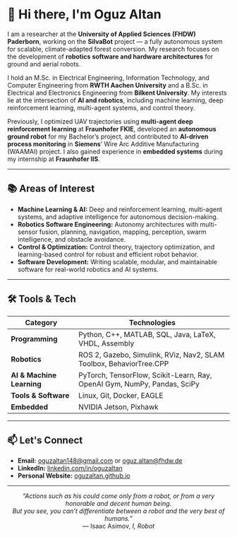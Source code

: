 # 👋 Hi there, I'm **Oguz Altan**
I am a researcher at the **University of Applied Sciences (FHDW) Paderborn**, working on the **SilvaBot** project — a fully autonomous system for scalable, climate-adapted forest conversion. My research focuses on the development of **robotics software and hardware architectures** for ground and aerial robots.

I hold an M.Sc. in Electrical Engineering, Information Technology, and Computer Engineering from **RWTH Aachen University** and a B.Sc. in Electrical and Electronics Engineering from **Bilkent University**. My interests lie at the intersection of **AI and robotics**, including machine learning, deep reinforcement learning, multi-agent systems, and control theory.

Previously, I optimized UAV trajectories using **multi-agent deep reinforcement learning** at **Fraunhofer FKIE**, developed an **autonomous ground robot** for my Bachelor’s project, and contributed to **AI-driven process monitoring** in **Siemens**’ Wire Arc Additive Manufacturing (WAAMAI) project. I also gained experience in **embedded systems** during my internship at **Fraunhofer IIS**.

---

## 📚 Areas of Interest
- **Machine Learning & AI:** Deep and reinforcement learning, multi-agent systems, and adaptive intelligence for autonomous decision-making.
- **Robotics Software Engineering:** Autonomy architectures with multi-sensor fusion, planning, navigation, mapping, perception, swarm intelligence, and obstacle avoidance.
- **Control & Optimization:** Control theory, trajectory optimization, and learning-based control for robust and efficient robot behavior.
- **Software Development:** Writing scalable, modular, and maintainable software for real-world robotics and AI systems.

---

## 🛠️ Tools & Tech

| Category         | Technologies |
|------------------|--------------|
| **Programming**    | Python, C++, MATLAB, SQL, Java, LaTeX, VHDL, Assembly |
| **Robotics**     | ROS 2, Gazebo, Simulink, RViz, Nav2, SLAM Toolbox, BehaviorTree.CPP |
| **AI & Machine Learning**      | PyTorch, TensorFlow, Scikit-Learn, Ray, OpenAI Gym, NumPy, Pandas, SciPy |
| **Tools & Software**        | Linux, Git, Docker, EAGLE |
| **Embedded**     | NVIDIA Jetson, Pixhawk |

---

## 📫 Let's Connect
- **Email:** oguzaltan148@gmail.com or oguz.altan@fhdw.de
- **LinkedIn:** [linkedin.com/in/oguzaltan](linkedin.com/in/oguzaltan)
- **Personal Website:** [oguzaltan.github.io](https://oguzaltan.github.io/) 

---

<p align="center">
  <em>“Actions such as his could come only from a robot, or from a very honorable and decent human being.<br>
  But you see, you can’t differentiate between a robot and the very best of humans.”</em><br>
  — Isaac Asimov, <em>I, Robot</em>
</p>
